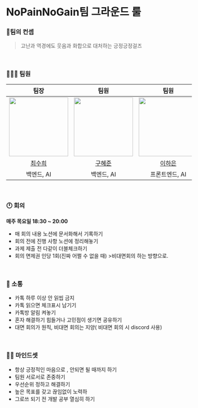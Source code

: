 # NoPainNoGain팀 그라운드 룰 

### 📍팀의 컨셉
> 고난과 역경에도 웃음과 화합으로 대처하는 긍정긍정걸즈

</br>

### 👩‍👧‍👧 팀원
|팀장|팀원|팀원|
|:---:|:---:|:---:|
|<img src="https://github.com/erika0915.png" width="160px"/>|<img src="https://github.com/HyejunKoo.png" width="160px"/>|<img src="https://github.com/haeunia.png" width="160px"/>|
|[최수희](https://github.com/erika0915)|[구혜준](https://github.com/HyejunKoo)|[이하은](https://github.com/haeunia)|
| 백엔드, AI | 백엔드, AI | 프론트엔드, AI | 

</br>

### 🕛 회의

**매주 목요일 18:30 ~ 20:00**

- 매 회의 내용 노션에 문서화해서 기록하기
- 회의 전에 진행 사항 노션에 정리해놓기
- 과제 제출 전 다같이 더블체크하기
- 회의 면제권 인당 1회(진짜 어쩔 수 없을 때) >비대면회의 하는 방향으로.

 </br>

### 💬 소통

- 카톡 하루 이상 안 읽씹 금지
- 카톡 읽으면 체크표시 남기기
- 카톡방 알림 켜놓기
- 혼자 해결하기 힘들거나 고민점이 생기면 공유하기
- 대면 회의가 원칙, 비대면 회의는 지양( 비대면 회의 시 discord 사용)

</br>

### 🧘‍♀️ 마인드셋

- 항상 긍정적인 마음으로 , 안되면 될 때까지 하기
- 팀원 서로서로 존중하기
- 우선순위 정하고 해결하기
- 높은 목표를 갖고 끊임없이 노력하
- 그로쓰 되기 전 개발 공부 열심히 하기
